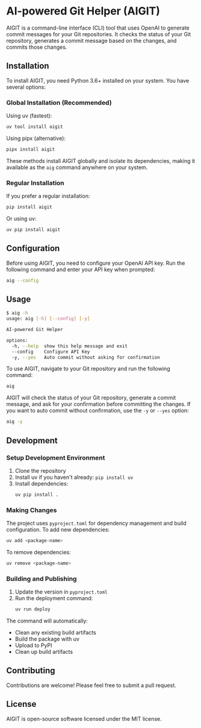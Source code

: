 # AI-powered Git Helper (AIGIT)

AIGIT is a command-line interface (CLI) tool that uses OpenAI to generate commit messages for your Git repositories. It checks the status of your Git repository, generates a commit message based on the changes, and commits those changes.

## Installation

To install AIGIT, you need Python 3.6+ installed on your system. You have several options:

### Global Installation (Recommended)

Using uv (fastest):
```bash
uv tool install aigit
```

Using pipx (alternative):
```bash
pipx install aigit
```

These methods install AIGIT globally and isolate its dependencies, making it available as the `aig` command anywhere on your system.

### Regular Installation

If you prefer a regular installation:

```bash
pip install aigit
```

Or using uv:
```bash
uv pip install aigit
```

## Configuration

Before using AIGIT, you need to configure your OpenAI API key. Run the following command and enter your API key when prompted:

```bash
aig --config
```

## Usage

```bash
$ aig -h
usage: aig [-h] [--config] [-y]

AI-powered Git Helper

options:
  -h, --help  show this help message and exit
  --config    Configure API Key
  -y, --yes   Auto commit without asking for confirmation
```

To use AIGIT, navigate to your Git repository and run the following command:

```bash
aig
```

AIGIT will check the status of your Git repository, generate a commit message, and ask for your confirmation before committing the changes. If you want to auto commit without confirmation, use the `-y` or `--yes` option:

```bash
aig -y
```

## Development

### Setup Development Environment

1. Clone the repository
2. Install uv if you haven't already: `pip install uv`
3. Install dependencies:
   ```bash
   uv pip install .
   ```

### Making Changes

The project uses `pyproject.toml` for dependency management and build configuration. To add new dependencies:

```bash
uv add <package-name>
```

To remove dependencies:

```bash
uv remove <package-name>
```

### Building and Publishing

1. Update the version in `pyproject.toml`
2. Run the deployment command:
   ```bash
   uv run deploy
   ```

The command will automatically:
- Clean any existing build artifacts
- Build the package with uv
- Upload to PyPI
- Clean up build artifacts

## Contributing

Contributions are welcome! Please feel free to submit a pull request.

## License

AIGIT is open-source software licensed under the MIT license.
